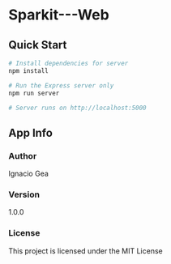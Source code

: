 # Sparkit---Web

## Quick Start

``` bash
# Install dependencies for server
npm install

# Run the Express server only
npm run server

# Server runs on http://localhost:5000
```

## App Info

### Author

Ignacio Gea

### Version

1.0.0

### License

This project is licensed under the MIT License

